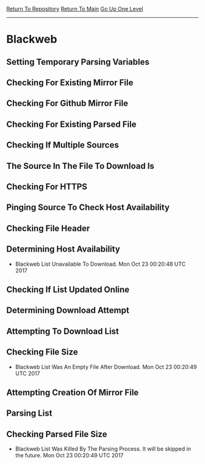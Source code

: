 [Return To Repository](https://github.com/deathbybandaid/piholeparser/)
[Return To Main](https://github.com/deathbybandaid/piholeparser/blob/master/RecentRunLogs/Mainlog.md)
[Go Up One Level](https://github.com/deathbybandaid/piholeparser/blob/master/RecentRunLogs/TopLevelScripts/30-Processing-Blacklists.md)
____________________________________
# Blackweb
## Setting Temporary Parsing Variables
## Checking For Existing Mirror File
## Checking For Github Mirror File
## Checking For Existing Parsed File
## Checking If Multiple Sources
## The Source In The File To Download Is
## Checking For HTTPS
## Pinging Source To Check Host Availability
## Checking File Header
## Determining Host Availability
* Blackweb List Unavailable To Download. Mon Oct 23 00:20:48 UTC 2017
## Checking If List Updated Online
## Determining Download Attempt
## Attempting To Download List
## Checking File Size
* Blackweb List Was An Empty File After Download. Mon Oct 23 00:20:49 UTC 2017
## Attempting Creation Of Mirror File
## Parsing List
## Checking Parsed File Size
* Blackweb List Was Killed By The Parsing Process. It will be skipped in the future. Mon Oct 23 00:20:49 UTC 2017

